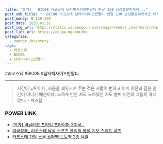 ```yaml
--- 
title: "특가!   BIC08 라코스테 남자빅사이즈반팔티 반팔 130 남성폴로피케셔..." 
post_sub_title: "  BIC08 라코스테 남자빅사이즈반팔티 반팔 130 남성폴로피케셔츠 티셔츠" 
post_money: ₩ 129,500 
post_date: 2020.01.31 
post_img_url: https://static.coupangcdn.com/image/vendor_inventory/37aa/c7a3a37c374baa9a00354eb61ac7f92e97de26e0d494ea21723c93a8b364.jpg 
post_link_url: https://coupa.ng/bnLvbe 
categories: 
  - vendor_inventory 
tags: 
  - 라코스테 
  - BIC08 
  - 남자빅사이즈반팔티 
--- 
```

  #라코스테 #BIC08 #남자빅사이즈반팔티 
<hr> 

> 시간이 고민이나, 싸움을 쾌유시켜 주는 것은 사람이 변하고 이미 이전과 같은 인간이 아니기 때문이다. 노하게 만든 자도 노하였던 자도 벌써 이전의 그들이 아니었다. - 파스칼 


### POWER LINK

* <a href="https://blog.naver.com/an0733/221786837411" target="_blank">[특가] 바닐라코 프라임 프라이머 30ml...</a>
* <a href="https://blog.naver.com/santokki14/221781703773" target="_blank">미국정품_ 라코스테 남성 스포츠 풀집업 양털 기모 스웨트 셔츠</a>
* <a href="https://blog.naver.com/fasyy4321/221777723288" target="_blank">라코스테 가방 스몰 쇼퍼백 토트백 2종 택일</a>
